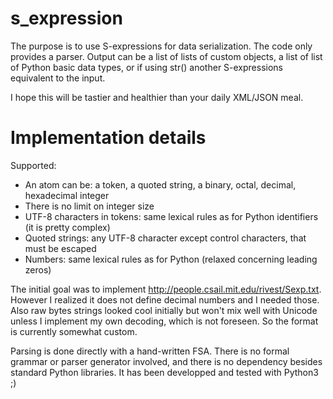 # s_expression

The purpose is to use S-expressions for data serialization. The code
only provides a parser. Output can be a list of lists of custom objects, a list
of list of Python basic data types, or if using str() another S-expressions
equivalent to the input.

I hope this will be tastier and healthier than your daily XML/JSON meal.

# Implementation details

Supported:
* An atom can be: a token, a quoted string, a binary, octal, decimal,
  hexadecimal integer
* There is no limit on integer size
* UTF-8 characters in tokens: same lexical rules as for Python identifiers (it
  is pretty complex)
* Quoted strings: any UTF-8 character except control characters, that must be
  escaped
* Numbers: same lexical rules as for Python (relaxed concerning leading zeros)

The initial goal was to implement http://people.csail.mit.edu/rivest/Sexp.txt.
However I realized it does not define decimal numbers and I needed those. Also
raw bytes strings looked cool initially but won't mix well with Unicode unless
I implement my own decoding, which is not foreseen. So the format is currently
somewhat custom.

Parsing is done directly with a hand-written FSA. There is no formal grammar
or parser generator involved, and there is no dependency besides standard 
Python libraries. It has been developped and tested with Python3 ;)
